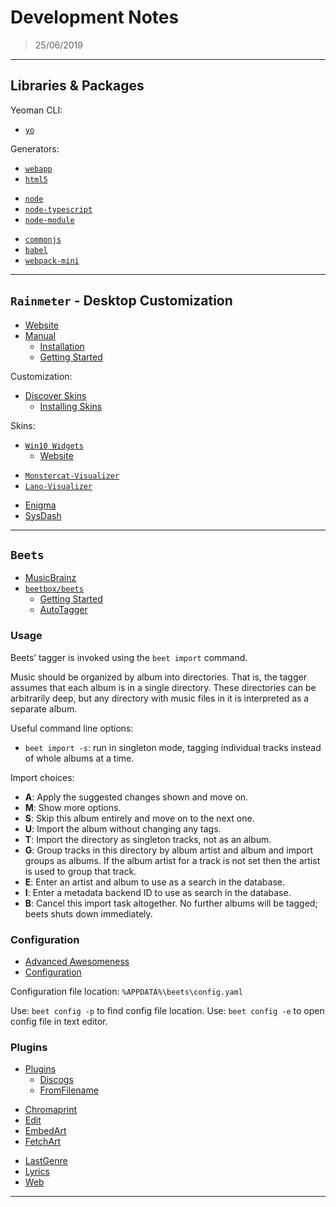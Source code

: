 # Development Notes

> 25/06/2019

---

## Libraries & Packages

Yeoman CLI:

- [`yo`](https://www.npmjs.com/package/yo)

Generators:

- [`webapp`](https://www.npmjs.com/package/generator-webapp)
- [`html5`](https://www.npmjs.com/package/generator-h5bp)

[]()

- [`node`](https://www.npmjs.com/package/generator-node)
- [`node-typescript`](https://www.npmjs.com/package/generator-node-typescript)
- [`node-module`](https://www.npmjs.com/package/generator-nm)

[]()

- [`commonjs`](https://www.npmjs.com/package/generator-commonjs)
- [`babel`](https://www.npmjs.com/package/generator-babel)
- [`webpack-mini`](https://www.npmjs.com/package/generator-webpack-mini)

---

## `Rainmeter` - Desktop Customization

- [Website](https://www.rainmeter.net/)
- [Manual](https://docs.rainmeter.net/manual/)
  - [Installation](https://docs.rainmeter.net/manual/installing-rainmeter/)
  - [Getting Started](https://docs.rainmeter.net/manual/getting-started/)

Customization:

- [Discover Skins](https://www.rainmeter.net/discover/)
  - [Installing Skins](https://docs.rainmeter.net/manual/installing-skins/)

Skins:

- [`Win10 Widgets`](https://github.com/tjmarkham/win10widgets)
  - [Website](https://win10widgets.com/)

[]()

- [`Monstercat-Visualizer`](https://github.com/MarcoPixel/monstercat-visualizer)
- [`Lano-Visualizer`](https://github.com/marcopixel/Lano-Visualizer)

[]()

- [Enigma](https://github.com/Kaelri/Enigma)
- [SysDash](https://github.com/marcopixel/SysDash)

---

## `Beets`

- [MusicBrainz](https://musicbrainz.org/)
- [`beetbox/beets`](https://github.com/beetbox/beets)
  - [Getting Started](https://beets.readthedocs.io/en/stable/guides/main.html)
  - [AutoTagger](https://beets.readthedocs.io/en/stable/guides/tagger.html)

### Usage

Beets’ tagger is invoked using the `beet import` command.

Music should be organized by album into directories. That is, the tagger assumes that each album is in a single directory. These directories can be arbitrarily deep, but any directory with music files in it is interpreted as a separate album.

Useful command line options:

- `beet import -s`: run in singleton mode, tagging individual tracks instead of whole albums at a time.

Import choices:

- **A**: Apply the suggested changes shown and move on.
- **M**: Show more options.
- **S**: Skip this album entirely and move on to the next one.
- **U**: Import the album without changing any tags.
- **T**: Import the directory as singleton tracks, not as an album.
- **G**: Group tracks in this directory by album artist and album and import groups as albums. If the album artist for a track is not set then the artist is used to group that track.
- **E**: Enter an artist and album to use as a search in the database.
- **I**: Enter a metadata backend ID to use as search in the database.
- **B**: Cancel this import task altogether. No further albums will be tagged; beets shuts down immediately.

### Configuration

- [Advanced Awesomeness](https://beets.readthedocs.io/en/stable/guides/advanced.html)
- [Configuration](https://beets.readthedocs.io/en/stable/reference/config.html)

Configuration file location: `%APPDATA%\beets\config.yaml`

Use: `beet config -p` to find config file location.
Use: `beet config -e` to open config file in text editor.

### Plugins

- [Plugins](https://beets.readthedocs.io/en/stable/plugins/index.html)
  - [Discogs](https://beets.readthedocs.io/en/stable/plugins/discogs.html)
  - [FromFilename](https://beets.readthedocs.io/en/stable/plugins/fromfilename.html)

[]()

- [Chromaprint](https://beets.readthedocs.io/en/stable/plugins/chroma.html)
- [Edit](https://beets.readthedocs.io/en/stable/plugins/edit.html)
- [EmbedArt](https://beets.readthedocs.io/en/stable/plugins/embedart.html)
- [FetchArt](https://beets.readthedocs.io/en/stable/plugins/fetchart.html)

[]()

- [LastGenre](https://beets.readthedocs.io/en/stable/plugins/lastgenre.html)
- [Lyrics](https://beets.readthedocs.io/en/stable/plugins/lyrics.html)
- [Web](https://beets.readthedocs.io/en/stable/plugins/web.html)

---
